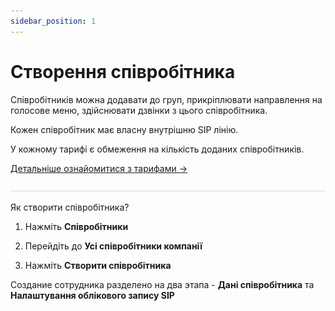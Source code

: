 ```yaml
---
sidebar_position: 1
---
```


# Створення співробітника

Співробітників можна додавати до груп, прикріплювати направлення на голосове меню, здійснювати дзвінки з цього співробітника.

Кожен співробітник має власну внутрішню SIP лінію.

У кожному тарифі є обмеження на кількість доданих співробітників.

[Детальніше ознайомитися з тарифами →](https://onevoiplanet.ua/ua/plans)

![](../../img/authorization/line.svg)

Як створити співробітника?

1. Нажміть **Співробітники**

2. Перейдіть до **Усі співробітники компанії**

3. Нажміть **Створити співробітника**

Создание сотрудника разделено на два этапа - **Дані співробітника** та **Налаштування облікового запису SIP**
